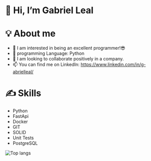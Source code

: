 # 👋 Hi, I’m Gabriel Leal

# 💡 About me

- 👀 I am interested in being an excellent programmer!😎
- 🌱 programming Language: Python
- 💞️ I am looking to collaborate positively in a company.
- 📫 You can find me on LinkedIn: https://www.linkedin.com/in/g-abrielleal/

# ✍ Skills

- Python
- FastApi
- Docker
- GIT
- SOLID
- Unit Tests
- PostgreSQL


![Top langs](https://github-readme-stats.vercel.app/api/top-langs/?username=lealgabriel&theme=algolia)

<!---
""" ![Gabriel's github stats](https://github-readme-stats.vercel.app/api?username=lealgabriel&theme=algolia) """
lealgabriel/lealgabriel is a ✨ special ✨ repository because its `README.md` (this file) appears on your GitHub profile.
You can click the Preview link to take a look at your changes.
--->
